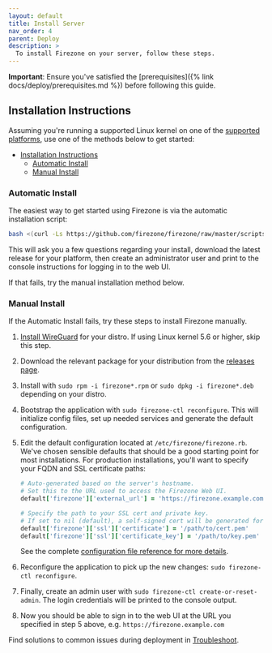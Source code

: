 ```yaml
---
layout: default
title: Install Server
nav_order: 4
parent: Deploy
description: >
  To install Firezone on your server, follow these steps.
---
```


**Important**: Ensure you've satisfied the
[prerequisites]({% link docs/deploy/prerequisites.md %}) before following this
guide.

## Installation Instructions

Assuming you're running a supported Linux kernel on one of the [supported
platforms](#supported-linux-distributions), use one of the methods below
to get started:

- [Installation Instructions](#installation-instructions)
  - [Automatic Install](#automatic-install)
  - [Manual Install](#manual-install)

### Automatic Install

The easiest way to get started using Firezone is via the automatic installation
script:

```bash
bash <(curl -Ls https://github.com/firezone/firezone/raw/master/scripts/install.sh)
```

This will ask you a few questions regarding your install, download the latest
release for your platform, then create an administrator user and print to the
console instructions for logging in to the web UI.

If that fails, try the manual installation method below.

### Manual Install

If the Automatic Install fails, try these steps to install Firezone manually.

1. [Install WireGuard](https://www.wireguard.com/install/) for your distro.
   If using Linux kernel 5.6 or higher, skip this step.
1. Download the relevant package for your distribution from the
   [releases page](https://github.com/firezone/firezone/releases).
1. Install with `sudo rpm -i firezone*.rpm` or `sudo dpkg -i firezone*.deb`
   depending on your distro.
1. Bootstrap the application with `sudo firezone-ctl reconfigure`. This will
   initialize config files, set up needed services and generate the default
   configuration.
1. Edit the default configuration located at `/etc/firezone/firezone.rb`.
   We've chosen sensible defaults that should be a good starting point for most
   installations. For production installations, you'll want to specify your
   FQDN and SSL certificate paths:

   ```ruby
   # Auto-generated based on the server's hostname.
   # Set this to the URL used to access the Firezone Web UI.
   default['firezone']['external_url'] = 'https://firezone.example.com'

   # Specify the path to your SSL cert and private key.
   # If set to nil (default), a self-signed cert will be generated for you.
   default['firezone']['ssl']['certificate'] = '/path/to/cert.pem'
   default['firezone']['ssl']['certificate_key'] = '/path/to/key.pem'
   ```

   See the complete [configuration file reference for more details](../reference/configuration-file).

1. Reconfigure the application to pick up the new changes:
   `sudo firezone-ctl reconfigure`.
1. Finally, create an admin user with `sudo firezone-ctl create-or-reset-admin`.
   The login credentials will be printed to the console output.
1. Now you should be able to sign in to the web UI at the URL you specified in
   step 5 above, e.g. `https://firezone.example.com`

Find solutions to common issues during deployment in [Troubleshoot](../administer/troubleshoot).
